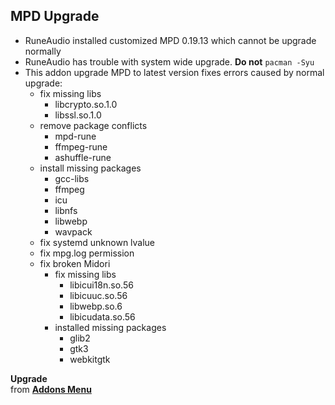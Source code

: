 MPD Upgrade
---
  
- RuneAudio installed customized MPD 0.19.13 which cannot be upgrade normally
- RuneAudio has trouble with system wide upgrade. **Do not** `pacman -Syu`
- This addon upgrade MPD to latest version fixes errors caused by normal upgrade:
	- fix missing libs
		- libcrypto.so.1.0
		- libssl.so.1.0
	- remove package conflicts
		- mpd-rune
		- ffmpeg-rune
		- ashuffle-rune
	- install missing packages
		- gcc-libs
		- ffmpeg
		- icu
		- libnfs
		- libwebp
		- wavpack
	- fix systemd unknown lvalue
	- fix mpg.log permission
	- fix broken Midori
		- fix missing libs
			- libicui18n.so.56
			- libicuuc.so.56
			- libwebp.so.6
			- libicudata.so.56
		- installed missing packages
			- glib2
			- gtk3
			- webkitgtk

**Upgrade**  
from [**Addons Menu**](https://github.com/rern/RuneAudio_Addons)
